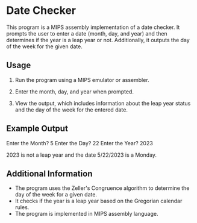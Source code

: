 # Date Checker

This program is a MIPS assembly implementation of a date checker. It prompts the user to enter a date (month, day, and year) and then determines if the year is a leap year or not. Additionally, it outputs the day of the week for the given date.

## Usage

1. Run the program using a MIPS emulator or assembler.

2. Enter the month, day, and year when prompted.

3. View the output, which includes information about the leap year status and the day of the week for the entered date.

## Example Output

Enter the Month? 5
Enter the Day? 22
Enter the Year? 2023

2023 is not a leap year and the date 5/22/2023 is a Monday.

## Additional Information

- The program uses the Zeller's Congruence algorithm to determine the day of the week for a given date.
- It checks if the year is a leap year based on the Gregorian calendar rules.
- The program is implemented in MIPS assembly language.
